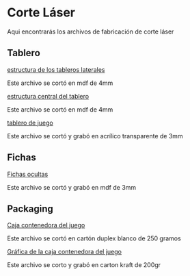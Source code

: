# Corte Láser

Aqui encontrarás los archivos de fabricación de corte láser


## Tablero
[estructura de los tableros laterales](archivos_dwg/baseperforada.dwg)

Este archivo se cortó en mdf de 4mm


[estructura central del tablero](archivos_dwg/basesuperior.dwg)

Este archivo se cortó en mdf de 4mm


[tablero de juego](tablero-fichas/tablero%20khuneia.ai)

Este archivo se cortó y grabó en acrílico transparente de 3mm


## Fichas

[Fichas ocultas](tablero-fichas/fichas.ai)

Este archivo se cortó y grabó en mdf de 3mm

## Packaging

[Caja contenedora del juego](archivos_dxf/baseperforada.dxf)

Este archivo se cortó en cartón duplex blanco de 250 gramos

[Gráfica de la caja contenedora del juego](packaging/diseno-exterior-caja.ai)

Este archivo se corto y grabó en carton kraft de 200gr